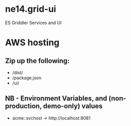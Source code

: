 # ne14.grid-ui
ES Griddler Services and UI

# AWS hosting
## Zip up the following:
 - /dist/
 - /package.json
 - /ui/

## NB - Environment Variables, and (non-production, demo-only) values
 - acme::svchost            ->  http://localhost:8081
